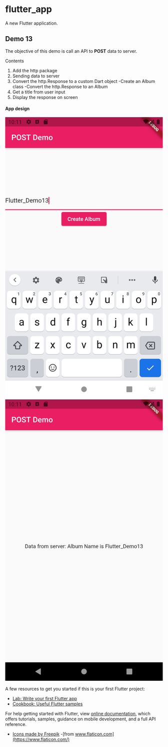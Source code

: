 # flutter_app

A new Flutter application.

## Demo 13


The objective of this demo is call an API to **POST** data to server.

Contents
1. Add the http package
2. Sending data to server
3. Convert the http.Response to a custom Dart object
   -Create an Album class
   -Convert the http.Response to an Album
4. Get a title from user input
5. Display the response on screen




#### App design ####
![picture alt](https://raw.githubusercontent.com/HimanshuSharma13/Flutter/feature_d13_post_data_server/screens/home1.png "App design screens")
![picture alt](https://raw.githubusercontent.com/HimanshuSharma13/Flutter/feature_d13_post_data_server/screens/home2.png "App design screens")


A few resources to get you started if this is your first Flutter project:

- [Lab: Write your first Flutter app](https://flutter.dev/docs/get-started/codelab)
- [Cookbook: Useful Flutter samples](https://flutter.dev/docs/cookbook)

For help getting started with Flutter, view 
[online documentation](https://flutter.dev/docs), which offers tutorials,
samples, guidance on mobile development, and a full API reference.

- [Icons made by Freepik](https://www.freepik.com)
 -[from www.flaticon.com](https://www.flaticon.com/)
